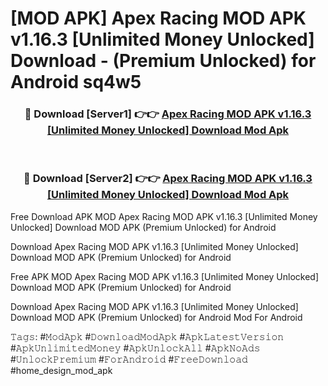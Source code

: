 # [MOD APK] Apex Racing MOD APK v1.16.3 [Unlimited Money Unlocked] Download - (Premium Unlocked) for Android sq4w5



<div align="center">
<h3>🔴 Download [Server1] 👉👉 <a href="https://momento.my/?title=Apex_Racing_MOD_APK_v1.16.3_[Unlimited_Money_Unlocked]_Download">Apex Racing MOD APK v1.16.3 [Unlimited Money Unlocked] Download Mod Apk</a></h3><br>

<h3>🔴 Download [Server2] 👉👉 <a href="https://momento.my/?title=Apex_Racing_MOD_APK_v1.16.3_[Unlimited_Money_Unlocked]_Download">Apex Racing MOD APK v1.16.3 [Unlimited Money Unlocked] Download Mod Apk</a></h3>
</div>



Free Download APK MOD Apex Racing MOD APK v1.16.3 [Unlimited Money Unlocked] Download MOD APK (Premium Unlocked) for Android

Download Apex Racing MOD APK v1.16.3 [Unlimited Money Unlocked] Download MOD APK (Premium Unlocked) for Android

Free APK MOD Apex Racing MOD APK v1.16.3 [Unlimited Money Unlocked] Download MOD APK (Premium Unlocked) for Android

Download Apex Racing MOD APK v1.16.3 [Unlimited Money Unlocked] Download MOD APK (Premium Unlocked) for Android Mod For Android

𝚃𝚊𝚐𝚜: #𝙼𝚘𝚍𝙰𝚙𝚔 #𝙳𝚘𝚠𝚗𝚕𝚘𝚊𝚍𝙼𝚘𝚍𝙰𝚙𝚔 #𝙰𝚙𝚔𝙻𝚊𝚝𝚎𝚜𝚝𝚅𝚎𝚛𝚜𝚒𝚘𝚗 #𝙰𝚙𝚔𝚄𝚗𝚕𝚒𝚖𝚒𝚝𝚎𝚍𝙼𝚘𝚗𝚎𝚢 #𝙰𝚙𝚔𝚄𝚗𝚕𝚘𝚌𝚔𝙰𝚕𝚕 #𝙰𝚙𝚔𝙽𝚘𝙰𝚍𝚜 #𝚄𝚗𝚕𝚘𝚌𝚔𝙿𝚛𝚎𝚖𝚒𝚞𝚖 #𝙵𝚘𝚛𝙰𝚗𝚍𝚛𝚘𝚒𝚍 #𝙵𝚛𝚎𝚎𝙳𝚘𝚠𝚗𝚕𝚘𝚊𝚍 #home_design_mod_apk
